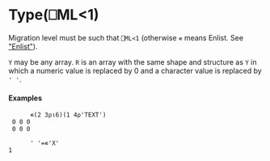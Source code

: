 




<h1 class="heading"><span class="name">Type</span><span class="command">(⎕ML<1)</span></h1>

Migration level must be such that `⎕ML<1` (otherwise `∊` means Enlist. See ["Enlist"](../../non-scalar-monadic-structural-functions/enlist.md)).


`Y` may be any array.  `R` is an array with the same shape and structure as `Y` in which a numeric value is replaced by 0 and a character value is replaced by `' '`.

#### Examples
```apl
      ∊(2 3⍴⍳6)(1 4⍴'TEXT')
 0 0 0
 0 0 0
 
      ' '=∊'X'
1
```



